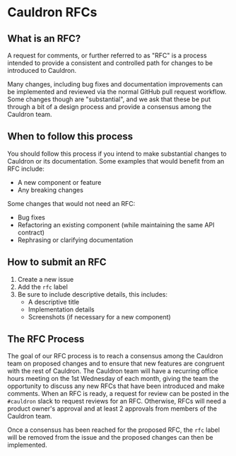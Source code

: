 # Cauldron RFCs

## What is an RFC?

A request for comments, or further referred to as "RFC" is a process intended to provide a consistent and controlled path for changes to be introduced to Cauldron.

Many changes, including bug fixes and documentation improvements can be implemented and reviewed via the normal GitHub pull request workflow. Some changes though are "substantial", and we ask that these be put through a bit of a design process and provide a consensus among the Cauldron team.

## When to follow this process

You should follow this process if you intend to make substantial changes to Cauldron or its documentation. Some examples that would benefit from an RFC include:

- A new component or feature
- Any breaking changes

Some changes that would not need an RFC:

- Bug fixes
- Refactoring an existing component (while maintaining the same API contract)
- Rephrasing or clarifying documentation

## How to submit an RFC

1. Create a new issue
1. Add the `rfc` label
1. Be sure to include descriptive details, this includes:
   - A descriptive title
   - Implementation details
   - Screenshots (if necessary for a new component)

## The RFC Process

The goal of our RFC process is to reach a consensus among the Cauldron team on proposed changes and to ensure that new features are congruent with the rest of Cauldron. The Cauldron team will have a recurring office hours meeting on the 1st Wednesday of each month, giving the team the opportunity to discuss any new RFCs that have been introduced and make comments. When an RFC is ready, a request for review can be posted in the `#cauldron` slack to request reviews for an RFC. Otherwise, RFCs will need a product owner's approval and at least 2 approvals from members of the Cauldron team.

Once a consensus has been reached for the proposed RFC, the `rfc` label will be removed from the issue and the proposed changes can then be implemented.
